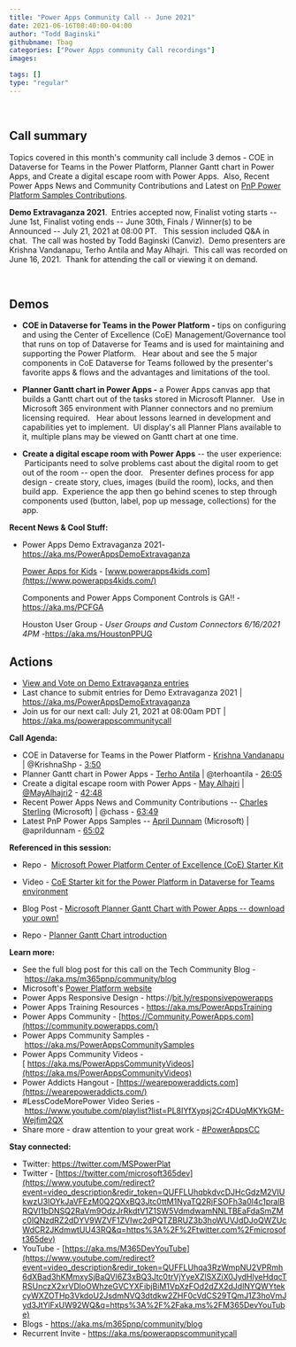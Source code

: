 ```yaml
---
title: "Power Apps Community Call -- June 2021"
date: 2021-06-16T08:40:00-04:00
author: "Todd Baginski"
githubname: Tbag
categories: ["Power Apps community Call recordings"]
images:

tags: []
type: "regular"
---
```

 

## Call summary


Topics covered in this month's community call include 3 demos - COE in
Dataverse for Teams in the Power Platform, Planner Gantt chart in Power
Apps, and Create a digital escape room with Power Apps.  Also, Recent
Power Apps News and Community Contributions and Latest on [PnP Power
Platform Samples Contributions](https://aka.ms/powerplatform-samples).  

**Demo Extravaganza 2021**.  Entries accepted now, Finalist voting
starts -- June 1st, Finalist voting ends -- June 30th, Finals /
Winner(s) to be Announced -- July 21, 2021 at 08:00 PT.   This session
included Q&A in chat.  The call was hosted by Todd Baginski (Canviz). 
Demo presenters are Krishna Vandanapu, Terho Antila and May Alhajri.
 This call was recorded on June 16, 2021.  Thank for attending the call
or viewing it on demand. 

 


## Demos

-   **COE in Dataverse for Teams in the Power Platform -** tips on
    configuring and using the Center of Excellence (CoE)
    Management/Governance tool that runs on top of Dataverse for Teams
    and is used for maintaining and supporting the Power Platform.
      Hear about and see the 5 major components in CoE Dataverse for
    Teams followed by the presenter's favorite apps & flows and the
    advantages and limitations of the tool. 

-   **Planner Gantt chart in Power Apps -** a Power Apps canvas app that
    builds a Gantt chart out of the tasks stored in Microsoft Planner. 
     Use in Microsoft 365 environment with Planner connectors and no
    premium licensing required.   Hear about lessons learned in
    development and capabilities yet to implement.  UI display's all
    Planner Plans available to it, multiple plans may be viewed on Gantt
    chart at one time. 

-   **Create a digital escape room with Power Apps** -- the user
    experience:  Participants need to solve problems cast about the
    digital room to get out of the room -- open the door.   Presenter
    defines process for app design - create story, clues, images (build
    the room), locks, and then build app.  Experience the app then go
    behind scenes to step through components used (button, label, pop up
    message, collections) for the app.   

**Recent News & Cool Stuff:**

-   Power Apps Demo Extravaganza 2021-
    <https://aka.ms/PowerAppsDemoExtravaganza>

    [Power Apps for Kids](https://www.powerapps4kids.com/) -
    [www.powerapps4kids.com](https://www.powerapps4kids.com/)

    Components and Power Apps Component Controls is GA!! -
    <https://aka.ms/PCFGA> 

    Houston User Group - *User Groups and Custom Connectors 6/16/2021
    4PM -*<https://aka.ms/HoustonPPUG> 


## Actions





-   [View and Vote on Demo Extravaganza
    entries](https://powerusers.microsoft.com/t5/Demo-Extravaganza-2021/con-p/Demo_Extravaganza_2021/tab/entries) 
-   Last chance to submit entries for Demo Extravaganza 2021 |
    <https://aka.ms/PowerAppsDemoExtravaganza>
-   Join us for our next call: July 21, 2021 at 08:00am PDT |
    <https://aka.ms/powerappscommunitycall>

**Call Agenda:**


-   COE in Dataverse for Teams in the Power Platform - [Krishna
    Vandanapu](http://twitter.com/KrishnaShp) | @KrishnaShp
    - [3:50](https://youtu.be/WVQ882sHoVc?t=230)
-   Planner Gantt chart in Power Apps - [Terho
    Antila](http://twitter.com/terhoantila) | @terhoantila
    - [26:05](https://youtu.be/WVQ882sHoVc?t=1565)
-   Create a digital escape room with Power Apps - [May
    Alhajri](http://twitter.com/MayAlhajri2) |
    [@MayAlhajri2](https://techcommunity.microsoft.com/t5/user/viewprofilepage/user-id/670696) -
    [42:48](https://youtu.be/WVQ882sHoVc?t=2568)
-   Recent Power Apps News and Community Contributions -- [Charles
    Sterling](http://twitter.com/chass) (Microsoft) | @chass
    - [63:49](https://youtu.be/WVQ882sHoVc?t=3829)
-   Latest PnP Power Apps Samples -- [April
    Dunnam](http://twitter.com/aprildunnam) (Microsoft) | @aprildunnam
    - [65:02](https://youtu.be/WVQ882sHoVc?t=3902)


**Referenced in this session:**

-   Repo -  [Microsoft Power Platform Center of Excellence (CoE) Starter
    Kit](https://github.com/microsoft/coe-starter-kit)  

-   Video - [CoE Starter kit for the Power Platform in Dataverse for
    Teams environment](https://www.youtube.com/watch?v=Pz8RLbdaglk) 

-   Blog Post - [Microsoft Planner Gantt Chart with Power Apps --
    download your
    own!](https://terhoantila.com/2021/05/17/microsoft-planner-gantt-chart-with-power-apps-download-your-own)  

-   Repo - [Planner Gantt Chart
    introduction](https://github.com/TerhoAntila/planner-gantt-chart)

**Learn more:**  

-   See the full blog post for this call on the Tech Community Blog
    - <https://aka.ms/m365pnp/community/blog>
-   Microsoft's [Power Platform
    website](https://powerplatform.microsoft.com/)
-   Power Apps Responsive Design
    - https://[bit.ly/responsivepowerapps](https://bit.ly/responsivepowerapps) 
-   Power Apps Training Resources - <https://aka.ms/PowerAppsTraining>
-   Power Apps Community
    - [https://Community.PowerApps.com](https://community.powerapps.com/)
-   Power Apps Community Samples
    - <https://aka.ms/PowerAppsCommunitySamples>
-   Power Apps Community Videos
    -[ https://aka.ms/PowerAppsCommunityVideos](https://aka.ms/PowerAppsCommunityVideos)
-   Power Addicts Hangout
    - [https://wearepoweraddicts.com](https://wearepoweraddicts.com/)
-   #LessCodeMorePower Video Series
    - <https://www.youtube.com/playlist?list=PL8IYfXypsj2Cr4DUqMKYkGM-Wejfim2QX>
-   Share more - draw attention to your great work
    - [#PowerAppsCC](https://twitter.com/hashtag/PowerAppsCC?src=hashtag_click)


**Stay connected:**

-   Twitter: <https://twitter.com/MSPowerPlat>
-   Twitter
    - [https://twitter.com/microsoft365dev](https://www.youtube.com/redirect?event=video_description&redir_token=QUFFLUhqbkdvcDJHcGdzM2VIUkwzU3lOYkJaVFEzM0Q2QXxBQ3Jtc0ttM1NyaTQ2RjFSOFh3a0l4c1pralBRQVI1bDNSQ2RaVm9OdzJrRkdtV1Z1SW5VdmdwamNNLTBEaFdaSmZMc0lQNzdRZ2dDYV9WZVF1ZVIwc2dPQTZBRUZ3b3hoWUVJdDJoQWZUcWdCR2JKdmwtUU43RQ&q=https%3A%2F%2Ftwitter.com%2Fmicrosoft365dev)​
-   YouTube
    - [https://aka.ms/M365DevYouTube](https://www.youtube.com/redirect?event=video_description&redir_token=QUFFLUhqa3RzWmpNU2VPRmh6dXBad3hKMmxySjBaQVl6Z3xBQ3Jtc0trVjYyeXZlSXZiX0JydHlyeHdqcTRSUnczX2xrVDloOWhzeGVCYXFibjBiM1VpXzFOd2dZX2dJdlNYQWYtekcyWXZOTHp3VkdoU2JsdmNVQ3dtdkw2ZHF0cVdCS29TQmJ1Z3hoVmJyd3JtYlFxUW92WQ&q=https%3A%2F%2Faka.ms%2FM365DevYouTube)​
-   Blogs - <https://aka.ms/m365pnp/community/blog>
-   Recurrent Invite - <https://aka.ms/powerappscommunitycall>
